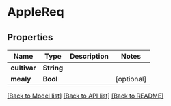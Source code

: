 # AppleReq

## Properties
Name | Type | Description | Notes
------------ | ------------- | ------------- | -------------
**cultivar** | **String** |  | 
**mealy** | **Bool** |  | [optional] 

[[Back to Model list]](../README.md#documentation-for-models) [[Back to API list]](../README.md#documentation-for-api-endpoints) [[Back to README]](../README.md)


